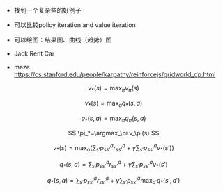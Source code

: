 
- 找到一个复杂些的好例子
- 可以比较policy iteration and value iteration
- 可以绘图：结果图、曲线（趋势）图

- Jack Rent Car
- maze  https://cs.stanford.edu/people/karpathy/reinforcejs/gridworld_dp.html



$$
v_*(s)= \max_\pi v_\pi(s)
$$

$$
v_*(s)= \max_a q_*(s,a)
$$


$$
q_*(s,a)= \max_\pi q_\pi(s,a)
$$

$$
\pi_*=\argmax_\pi v_\pi(s)
$$

$$
v_*(s)= \max_{a} \Big(\sum_{s'} p^a_{ss'} r^a_{ss'} + \gamma \sum_{s'} p^a_{ss'} v_*(s') \Big )
$$

$$
q_*(s,a) = \sum_{s'} p^a_{ss'} r^a_{ss'} + \gamma \sum_{s'} p^a_{ss'} v_*(s')
$$

$$
q_*(s,a) = \sum_{s'} p^a_{ss'} r^a_{ss'} + \gamma \sum_{s'} p^a_{ss'} \max_{a'} q_*(s',a')
$$


